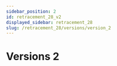```yaml
---
sidebar_position: 2
id: retracement_28_v2
displayed_sidebar: retracement_28
slug: /retracement_28/versions/version_2
---
```


# Versions 2